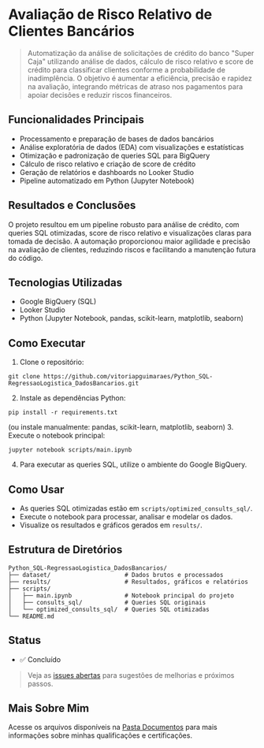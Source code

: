 # Avaliação de Risco Relativo de Clientes Bancários

> Automatização da análise de solicitações de crédito do banco "Super Caja" utilizando análise de dados, cálculo de risco relativo e score de crédito para classificar clientes conforme a probabilidade de inadimplência. O objetivo é aumentar a eficiência, precisão e rapidez na avaliação, integrando métricas de atraso nos pagamentos para apoiar decisões e reduzir riscos financeiros.

## Funcionalidades Principais

- Processamento e preparação de bases de dados bancários
- Análise exploratória de dados (EDA) com visualizações e estatísticas
- Otimização e padronização de queries SQL para BigQuery
- Cálculo de risco relativo e criação de score de crédito
- Geração de relatórios e dashboards no Looker Studio
- Pipeline automatizado em Python (Jupyter Notebook)

## Resultados e Conclusões

O projeto resultou em um pipeline robusto para análise de crédito, com queries SQL otimizadas, score de risco relativo e visualizações claras para tomada de decisão. A automação proporcionou maior agilidade e precisão na avaliação de clientes, reduzindo riscos e facilitando a manutenção futura do código.

## Tecnologias Utilizadas

- Google BigQuery (SQL)
- Looker Studio
- Python (Jupyter Notebook, pandas, scikit-learn, matplotlib, seaborn)

## Como Executar

1. Clone o repositório:

```
git clone https://github.com/vitoriapguimaraes/Python_SQL-RegressaoLogistica_DadosBancarios.git
```

2. Instale as dependências Python:

```
pip install -r requirements.txt
```

(ou instale manualmente: pandas, scikit-learn, matplotlib, seaborn) 3. Execute o notebook principal:

```
jupyter notebook scripts/main.ipynb
```

4. Para executar as queries SQL, utilize o ambiente do Google BigQuery.

## Como Usar

- As queries SQL otimizadas estão em `scripts/optimized_consults_sql/`.
- Execute o notebook para processar, analisar e modelar os dados.
- Visualize os resultados e gráficos gerados em `results/`.

## Estrutura de Diretórios

```
Python_SQL-RegressaoLogistica_DadosBancarios/
├── dataset/                     # Dados brutos e processados
├── results/                     # Resultados, gráficos e relatórios
├── scripts/
│   ├── main.ipynb               # Notebook principal do projeto
│   ├── consults_sql/            # Queries SQL originais
│   └── optimized_consults_sql/  # Queries SQL otimizadas
└── README.md
```

## Status

- ✅ Concluído

> Veja as [issues abertas](https://github.com/vitoriapguimaraes/Python_SQL-RegressaoLogistica_DadosBancarios/issues) para sugestões de melhorias e próximos passos.

## Mais Sobre Mim

Acesse os arquivos disponíveis na [Pasta Documentos](https://github.com/vitoriapguimaraes/vitoriapguimaraes/tree/main/DOCUMENTOS) para mais informações sobre minhas qualificações e certificações.

